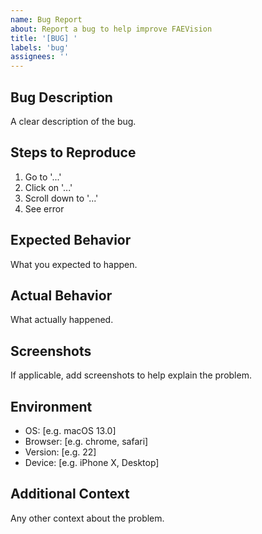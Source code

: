 ```yaml
---
name: Bug Report
about: Report a bug to help improve FAEVision
title: '[BUG] '
labels: 'bug'
assignees: ''
---
```


## Bug Description

A clear description of the bug.

## Steps to Reproduce

1. Go to '...'
2. Click on '...'
3. Scroll down to '...'
4. See error

## Expected Behavior

What you expected to happen.

## Actual Behavior

What actually happened.

## Screenshots

If applicable, add screenshots to help explain the problem.

## Environment

- OS: [e.g. macOS 13.0]
- Browser: [e.g. chrome, safari]
- Version: [e.g. 22]
- Device: [e.g. iPhone X, Desktop]

## Additional Context

Any other context about the problem.
